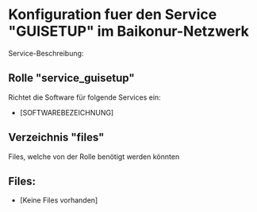 # Konfiguration fuer den Service "GUISETUP" im Baikonur-Netzwerk
Service-Beschreibung:

## Rolle "service_guisetup"
Richtet die Software für folgende Services ein:
* [SOFTWAREBEZEICHNUNG]

## Verzeichnis "files"
Files, welche von der Rolle benötigt werden könnten

## Files:
* [Keine Files vorhanden]
